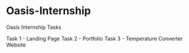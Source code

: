 # Oasis-Internship
Oasis Internship Tasks

Task 1 - Landing Page
Task 2 - Portfolio 
Task 3 - Temperature Converter Website
